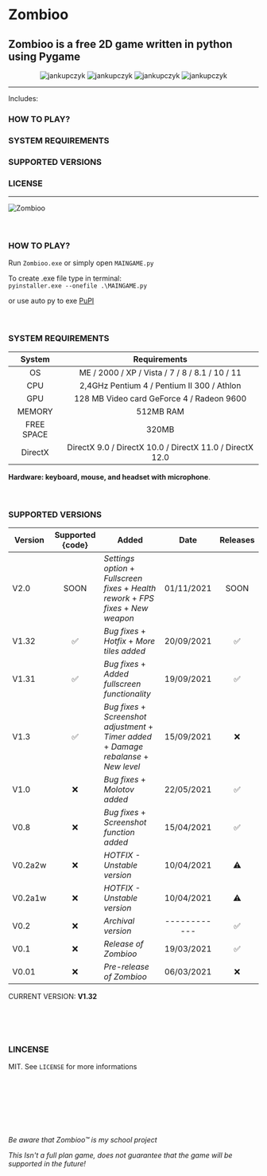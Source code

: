 # Zombioo
## Zombioo is a free 2D game written in python using Pygame

<p align="center">
  <img src="https://img.shields.io/github/issues/jankupczyk/Zombioo?color=critical&style=for-the-badge" alt="jankupczyk" />
  <img src="https://img.shields.io/github/stars/jankupczyk/Zombioo?color=success&style=for-the-badge" alt="jankupczyk" />
  <img src="https://img.shields.io/github/forks/jankupczyk/Zombioo?color=success&style=for-the-badge" alt="jankupczyk" />
  <img src="https://img.shields.io/github/license/jankupczyk/Zombioo?color=important&style=for-the-badge" alt="jankupczyk" />
</p>

---
Includes:
### HOW TO PLAY?
### SYSTEM REQUIREMENTS
### SUPPORTED VERSIONS
### LICENSE
---


![Zombioo](demo/demoNEW.gif)
<br />
<br />
<br />
### HOW TO PLAY?
Run ```Zombioo.exe``` or simply open ```MAINGAME.py```

To create .exe file type in terminal:     
```pyinstaller.exe --onefile .\MAINGAME.py```



or use auto py to exe
[PuPI](https://pypi.org/project/auto-py-to-exe/)
<br />
<br /> 
<br />
### SYSTEM REQUIREMENTS 

| System     | Requirements                                                       |
|:----------:|:------------------------------------------------------------------:|
| OS         | ME / 2000 / XP / Vista / 7 / 8 / 8.1 / 10 / 11                     |
| CPU        | 2,4GHz Pentium 4 / Pentium II 300  / Athlon                        |
| GPU        | 128 МB Video card GeForce 4 / Radeon 9600                          |
| MEMORY     | 512MB RAM                                                          |
| FREE SPACE | 320MB                                                              |
| DirectX    | DirectX 9.0 / DirectX 10.0 / DirectX 11.0 / DirectX 12.0           |

<b>Hardware: keyboard, mouse, and headset with microphone</b>.
<br />
<br />
<br />

### SUPPORTED VERSIONS
| Version | Supported {code}   | Added                                                                                                | Date       | Releases           |
| ------- |:------------------:| ---------------------------------------------------------------------------------------------------- |:----------:|:------------------:|
| V2.0    | SOON               | *Settings option* + *Fullscreen fixes* + *Health rework* + *FPS fixes* + *New weapon*                | 01/11/2021 | SOON    |
| V1.32   | :white_check_mark: | *Bug fixes* + *Hotfix* + *More tiles added*                                                          | 20/09/2021 | :white_check_mark: |
| V1.31   | :white_check_mark: | *Bug fixes* + *Added fullscreen functionality*                                                       | 19/09/2021 | :white_check_mark: |
| V1.3    | :white_check_mark: | *Bug fixes* + *Screenshot adjustment* + *Timer added* + *Damage rebalanse* + *New level*             | 15/09/2021 | :x:                |
| V1.0    | :x:                | *Bug fixes* + *Molotov added*                                                                        | 22/05/2021 | :white_check_mark: |
| V0.8    | :x:                | *Bug fixes* + *Screenshot function added*                                                            | 15/04/2021 | :white_check_mark: |
| V0.2a2w | :x:                | *HOTFIX - Unstable version*                                                                          | 10/04/2021 | :warning:          |
| V0.2a1w | :x:                | *HOTFIX - Unstable version*                                                                          | 10/04/2021 | :warning:          |
| V0.2    | :x:                | *Archival version*                                                                                   |------------| :white_check_mark: |
| V0.1    | :x:                | *Release of Zombioo*                                                                                 | 19/03/2021 | :white_check_mark: |
| V0.01   | :x:                | *Pre-release of Zombioo*                                                                             | 06/03/2021 | :x:                |

CURRENT VERSION: <b>V1.32</b>

<br />
<br />
<br />
 
### LINCENSE

MIT. See ```LICENSE``` for more informations

<br />
<br />
<br />
<br />
<br />
<br /> 

*Be aware that Zombioo™ is my school project*

*This Isn't a full plan game, does not guarantee that the game will be supported in the future!*
